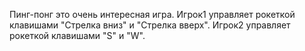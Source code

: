 Пинг-понг это очень интересная игра. Игрок1 управляет рокеткой клавишами "Стрелка вниз" и "Стрелка вверх". Игрок2 управляет рокеткой клавишами "S" и "W".
